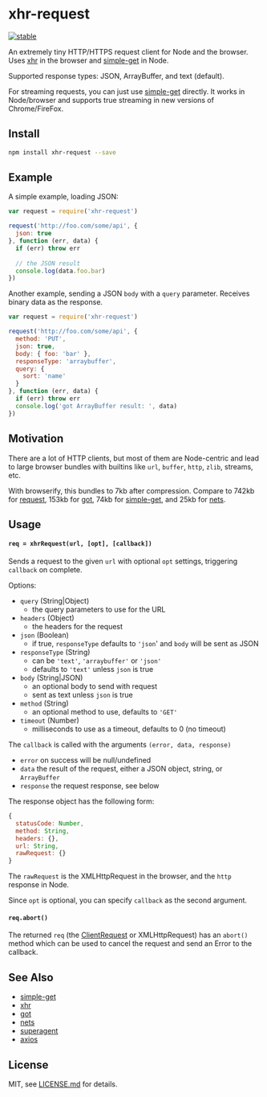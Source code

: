 # xhr-request

[![stable](http://badges.github.io/stability-badges/dist/stable.svg)](http://github.com/badges/stability-badges)

An extremely tiny HTTP/HTTPS request client for Node and the browser. Uses [xhr](https://www.npmjs.com/package/xhr) in the browser and [simple-get](https://www.npmjs.com/package/simple-get) in Node. 

Supported response types: JSON, ArrayBuffer, and text (default).

For streaming requests, you can just use [simple-get](https://www.npmjs.com/package/simple-get) directly. It works in Node/browser and supports true streaming in new versions of Chrome/FireFox.

## Install

```sh
npm install xhr-request --save
```

## Example

A simple example, loading JSON:

```js
var request = require('xhr-request')

request('http://foo.com/some/api', {
  json: true
}, function (err, data) {
  if (err) throw err
  
  // the JSON result
  console.log(data.foo.bar)
})
```

Another example, sending a JSON `body` with a `query` parameter. Receives binary data as the response.

```js
var request = require('xhr-request')

request('http://foo.com/some/api', {
  method: 'PUT',
  json: true,
  body: { foo: 'bar' },
  responseType: 'arraybuffer',
  query: {
    sort: 'name'
  }
}, function (err, data) {
  if (err) throw err
  console.log('got ArrayBuffer result: ', data)
})
```

## Motivation

There are a lot of HTTP clients, but most of them are Node-centric and lead to large browser bundles with builtins like `url`, `buffer`, `http`, `zlib`, streams, etc. 

With browserify, this bundles to 7kb after compression. Compare to 742kb for [request](https://www.npmjs.com/package/request), 153kb for [got](https://www.npmjs.com/package/got), 74kb for [simple-get](https://www.npmjs.com/package/simple-get), and 25kb for [nets](https://www.npmjs.com/package/nets).

## Usage

#### `req = xhrRequest(url, [opt], [callback])`

Sends a request to the given `url` with optional `opt` settings, triggering `callback` on complete.

Options:

- `query` (String|Object)
  - the query parameters to use for the URL
- `headers` (Object)
  - the headers for the request
- `json` (Boolean) 
  - if true, `responseType` defaults to `'json`' and `body` will be sent as JSON
- `responseType` (String)
  - can be `'text'`, `'arraybuffer'` or `'json'`
  - defaults to `'text'` unless `json` is true
- `body` (String|JSON)
  - an optional body to send with request
  - sent as text unless `json` is true
- `method` (String)
  - an optional method to use, defaults to `'GET'`
- `timeout` (Number)
  - milliseconds to use as a timeout, defaults to 0 (no timeout)

The `callback` is called with the arguments `(error, data, response)`

- `error` on success will be null/undefined
- `data` the result of the request, either a JSON object, string, or `ArrayBuffer`
- `response` the request response, see below

The response object has the following form:

```js
{
  statusCode: Number,
  method: String,
  headers: {},
  url: String,
  rawRequest: {}
}
```

The `rawRequest` is the XMLHttpRequest in the browser, and the `http` response in Node.

Since `opt` is optional, you can specify `callback` as the second argument.

#### `req.abort()`

The returned `req` (the [ClientRequest](https://nodejs.org/api/http.html#http_class_http_clientrequest) or XMLHttpRequest) has an `abort()` method which can be used to cancel the request and send an Error to the callback.

## See Also

- [simple-get](https://www.npmjs.com/package/simple-get)
- [xhr](https://www.npmjs.com/package/xhr)
- [got](https://www.npmjs.com/package/got)
- [nets](https://www.npmjs.com/package/nets)
- [superagent](https://www.npmjs.com/package/nets)
- [axios](https://www.npmjs.com/package/axios)

## License

MIT, see [LICENSE.md](http://github.com/Jam3/xhr-request/blob/master/LICENSE.md) for details.
